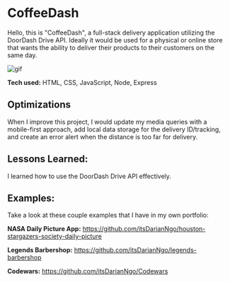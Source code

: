 # CoffeeDash
Hello, this is "CoffeeDash", a full-stack delivery application utilizing the DoorDash Drive API. Ideally it would be used for a physical or online store that wants the ability to deliver their products to their customers on the same day.

![gif](https://github.com/itsDarianNgo/GIF/blob/main/CoffeeDash2.gif)

**Tech used:** HTML, CSS, JavaScript, Node, Express

## Optimizations

When I improve this project, I would update my media queries with a mobile-first approach, add local data storage for the delivery ID/tracking, and create an error alert when the distance is too far for delivery.

## Lessons Learned:

I learned how to use the DoorDash Drive API effectively.

## Examples:
Take a look at these couple examples that I have in my own portfolio:

**NASA Daily Picture App:** https://github.com/itsDarianNgo/houston-stargazers-society-daily-picture

**Legends Barbershop:** https://github.com/itsDarianNgo/legends-barbershop

**Codewars:** https://github.com/itsDarianNgo/Codewars



